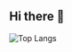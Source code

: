 ## Hi there 👋

![Top Langs](https://github-readme-stats.vercel.app/api/top-langs/?username=marinossav&layout=compact&langs_count=10&theme_radical&hide=html,css)

<!--
**MarinosSav/MarinosSav** is a ✨ _special_ ✨ repository because its `README.md` (this file) appears on your GitHub profile.

Here are some ideas to get you started:

- 🔭 I’m currently working on ...
- 🌱 I’m currently learning ...
- 👯 I’m looking to collaborate on ...
- 🤔 I’m looking for help with ...
- 💬 Ask me about ...
- 📫 How to reach me: ...
- 😄 Pronouns: ...
- ⚡ Fun fact: ...
-->
